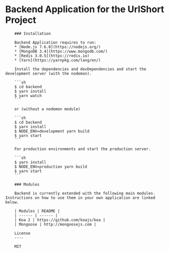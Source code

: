 # Backend Application for the UrlShort Project

        ### Installation

        Backend Application requires to run:
        * [Node.js 7.6.0](https://nodejs.org/)
        * [MongoDB 3.4](https://www.mongodb.com/)
        * [Redis 3.0.5](https://redis.io)
        * [Yarn](https://yarnpkg.com/lang/en/)

        Install the dependencies and devDependencies and start the development server (with the nodemon).

        ```sh
        $ cd backend
        $ yarn install
        $ yarn watch
        ```

        or (without a nodemon module)

        ```sh
        $ cd backend
        $ yarn install
        $ NODE_ENV=development yarn build
        $ yarn start
        ```

        For production environments and start the production server.

        ```sh
        $ yarn install
        $ NODE_ENV=production yarn build
        $ yarn start
        ```

        ### Modules

        Backend is currently extended with the following main modules. Instructions on how to use them in your own application are linked below.

        | Modules | README |
        | ------ | ------ |
        | Koa 2 | https://github.com/koajs/koa |
        | Mongoose | http://mongoosejs.com |

        License
        ----

        MIT
